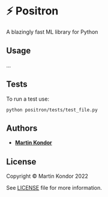 # ⚡ Positron

A blazingly fast ML library for Python

## Usage

...

## Tests

To run a test use:

```python positron/tests/test_file.py```

## Authors

* **[Martin Kondor](https://github.com/MartinKondor)**


## License 

Copyright &copy; Martin Kondor 2022

See [LICENSE](./LICENSE) file for more information.
